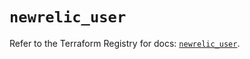 # `newrelic_user`

Refer to the Terraform Registry for docs: [`newrelic_user`](https://registry.terraform.io/providers/newrelic/newrelic/3.70.4/docs/resources/user).
